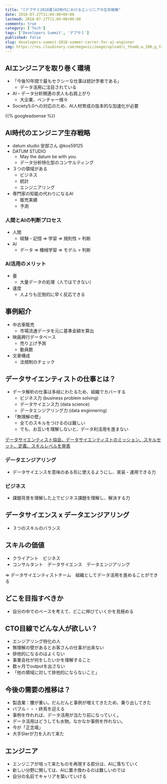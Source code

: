 ```yaml
---
title: "[デブサミ2018夏]AI時代におけるエンジニアの生存戦略"
date: 2018-07-27T11:04:08+09:00
lastmod: 2018-07-27T11:04:08+09:00
comments: true
category: ['Tech']
tags: ['Developers Summit', 'デブサミ']
published: false
slug: developers-summit-2018-summer-carrer-for-ai-enginner
img: https://res.cloudinary.com/meganii/image/upload/c_thumb,w_200,g_face/v1532741609/developers-summit-2018-summer_pcc1uq.png
---
```



## AIエンジニアを取り巻く環境

- 「今後10年間で最もセクシーな仕事は統計学者である」
    - データ活用に注目されている
- AI・データ分析関連の求人も右肩上がり
    - 大企業、ベンチャー様々
- Society5.0への対応のため、AI人材育成の抜本的な加速化が必要


<!--more-->
{{% googleadsense %}}


## AI時代のエンジニア生存戦略

- datum studio 安部さん @kos59125
- DATUM STUDIO
    - May the datum be with you.
    - データ分析特化型のコンサルティング
- ３つの領域がある
    - ビジネス
    - 統計
    - エンジニアリング
- 専門家の知能の代わりになるAI
    - 販売実績
    - 予測

### 人間とAIの判断プロセス

- 人間
    - 経験・記憶 => 学習 => 規則性 > 判断
- AI
    - データ => 機械学習 => モデル > 判断

### AI活用のメリット

- 量
    - 大量データの処理（人ではできない）
- 速度
    - 人よりも圧倒的に早く反応できる


## 事例紹介

- 中古車販売
    - 市場流通データを元に基準金額を算出
- 映画興行データベース
    - 売り上げ予測
    - 動員数
- 文章構成
    - 法規制のチェック

## データサイエンティストの仕事とは？

- データ解析の仕事は多岐にわたるため、組織でカバーする
    - ビジネス力 (business problem solving)
    - データサイエンス力 (data science)
    - データエンジアリング力 (data enginnering)
- 「無理解の壁」
    - 全てのスキルをつけるのは難しい
    - でも、お互いを理解しないと、データ利活用を進まない

[データサイエンティスト協会、データサイエンティストのミッション、スキルセット、定義、スキルレベルを発表](http://www.datascientist.or.jp/news/2014/pdf/1210.pdf)


### データエンジアリング

- データサイエンスを意味のある形に使えるようにし、実装・運用できる力

### ビジネス

- 課題背景を理解した上でビジネス課題を理解し、解決する力


## データサイエンス x データエンジアリング

- ３つのスキルのバランス


## スキルの価値

- クライアント　ビジネス
- コンサルタント　データサイエンス　データエンジアリング

=> データサイエンティストチーム　組織としてデータ活用を進めることができる


## どこを目指すべきか

- 自分の中でのベースを考えて、どこに伸びていくかを見極める


## CTO目線でどんな人が欲しい？

- エンジアリング特化の人
- 無理解の壁があるとお客さんの仕事が出来ない
- 排他的になるのはよくない
- 事業会社が何をしたいかを理解すること
- 数ヶ月でoutputを出さない
- 「他の領域に対して排他的にならないこと」


## 今後の需要の推移は？

- 製造業：腰が重い。だんだんと事例が増えてきたため、乗り出してきた
- バブル・・・終焉を迎える
- 事例を作れれば、データ活用が当たり前になっていく。
- データ活用はどうしても水物。なかなか事例を作れない。
- 今が「正念場」
- 大手SIerが力を入れて来た


## エンジニア

- エンジニアが培って来たものを再現する部分は、AIに落ちていく
- 新しい分野に関しては、AIに置き換わるのは難しいのでは
- 自分の名前でキャリアを築いていける